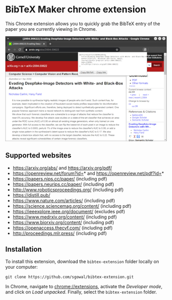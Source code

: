 # BibTeX Maker chrome extension

This Chrome extension allows you to quickly grab the BibTeX entry of the
paper you are currently viewing in Chrome.

![Screenshot showing the extension](https://github.com/sgowal/bibtex-extension/raw/master/screenshots/screenshot.png "Screenshot")

## Supported websites

* https://arxiv.org/abs/ and https://arxiv.org/pdf/
* https://openreview.net/forum?id=* and https://openreview.net/pdf?id=*
* https://papers.nips.cc/paper/ (including pdf)
* https://papers.neurips.cc/paper/ (including pdf)
* http://www.roboticsproceedings.org/ (including pdf)
* https://distill.pub/
* https://www.nature.com/articles/ (including pdf)
* https://science.sciencemag.org/content/ (including pdf)
* https://ieeexplore.ieee.org/document/ (excludes pdf)
* https://www.medrxiv.org/content/ (including pdf)
* https://www.biorxiv.org/content/ (including pdf)
* https://openaccess.thecvf.com/ (including pdf)
* http://proceedings.mlr.press/ (including pdf)

## Installation

To install this extension, download the `bibtex-extension` folder locally
on your computer:

```
git clone https://github.com/sgowal/bibtex-extension.git
```

In Chrome, navigate to [chrome://extensions](chrome://extensions), activate
the *Developer mode*, and click on *Load unpacked*. Finally, select the
`bibtex-extension` folder.
